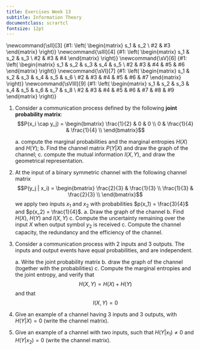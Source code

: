 ```yaml
---
title: Exercises Week 13
subtitle: Information Theory
documentclass: scrartcl
fontsize: 12pt
---
```


\newcommand{\sII}[3] {#1: \left( \begin{matrix} s_1 & s_2 \\ #2 & #3 \end{matrix} \right)}
\newcommand{\sIII}[4] {#1: \left( \begin{matrix} s_1 & s_2 & s_3 \\ #2 & #3 & #4 \end{matrix} \right)}
\newcommand{\sV}[6] {#1: \left( \begin{matrix} s_1 & s_2 & s_3 & s_4 & s_5 \\ #2 & #3 & #4 & #5 & #6 \end{matrix} \right)}
\newcommand{\sVI}[7] {#1: \left( \begin{matrix} s_1 & s_2 & s_3 & s_4 & s_5 & s_6 \\ #2 & #3 & #4 & #5 & #6 & #7 \end{matrix} \right)}
\newcommand{\sVIII}[9] {#1: \left( \begin{matrix} s_1 & s_2 & s_3 & s_4 & s_5 & s_6 & s_7 & s_8 \\ #2 & #3 & #4 & #5 & #6 & #7 & #8 & #9  \end{matrix} \right)}



1. Consider a communication process defined by the following **joint probability matrix**:
$$P(x_i \cap y_j) =
\begin{bmatrix}
\frac{1}{2} & 0 & 0 \\
0 & \frac{1}{4} & \frac{1}{4} \\
\end{bmatrix}$$

	a. compute the marginal probabilities and the marginal entropies $H(X)$ and $H(Y)$;
	b. Find the channel matrix $P(Y|X)$ and draw the graph of the channel;
	c. compute the mutual information $I(X,Y)$, and draw the geometrical representation.

3. At the input of a binary symmetric channel with the following channel matrix
$$P(y_j | x_i) =
\begin{bmatrix}
\frac{2}{3} & \frac{1}{3} \\
\frac{1}{3} & \frac{2}{3} \\
\end{bmatrix}$$
we apply two inputs $x_1$ and $x_2$ with probabilities $p(x_1) = \frac{3}{4}$ and $p(x_2) = \frac{1}{4}$.
    a. Draw the graph of the channel
    b. Find $H(X)$, $H(Y)$ and $I(X,Y)$
    c. Compute the uncertainty remaining over the input $X$ when output symbol $y_2$ is received
    c. Compute the channel capacity, the redundancy and the efficiency of the channel.

2. Consider a communication process with 2 inputs and 3 outputs. The inputs and output events have equal probabilities, and are independent.

    a. Write the joint probability matrix
    b. draw the graph of the channel (together with the probabilities)
    c. Compute the marginal entropies and the joint entropy, and verify that
$$H(X,Y) = H(X) + H(Y)$$
and that
$$I(X,Y) = 0$$

3. Give an example of a channel having 3 inputs and 3 outputs, with $H(Y|X) = 0$ (write the channel matrix).

3. Give an example of a channel with two inputs, such that $H(Y|x_1) \neq 0$ and $H(Y|x_2) = 0$ (write the channel matrix).


